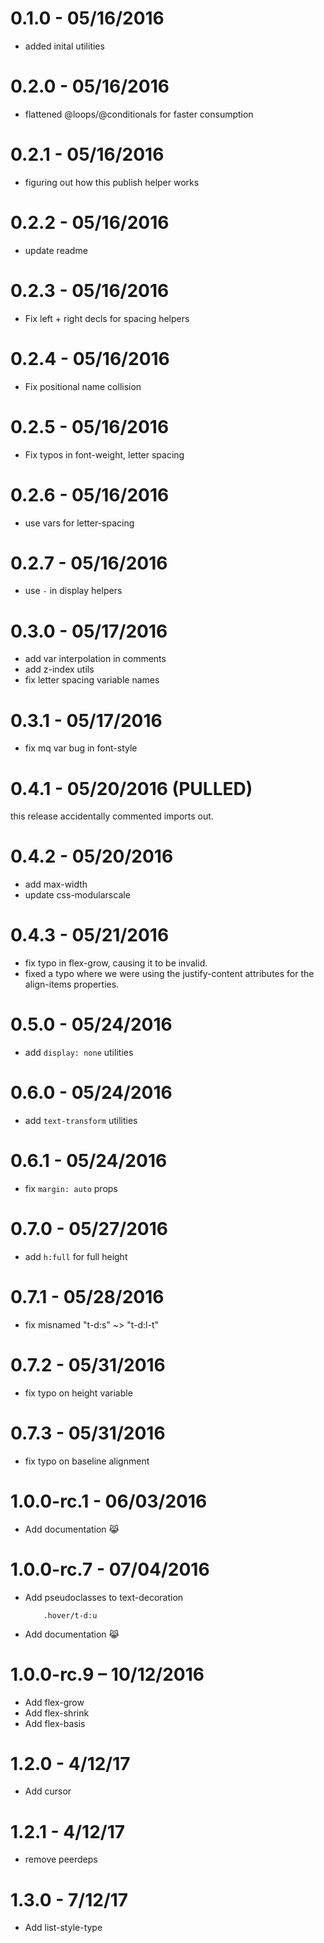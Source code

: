 # 0.1.0 - 05/16/2016
- added inital utilities

# 0.2.0 - 05/16/2016
- flattened @loops/@conditionals for faster consumption

# 0.2.1 - 05/16/2016
- figuring out how this publish helper works

# 0.2.2 - 05/16/2016
- update readme

# 0.2.3 - 05/16/2016
- Fix left + right decls for spacing helpers

# 0.2.4 - 05/16/2016
- Fix positional name collision

# 0.2.5 - 05/16/2016
- Fix typos in font-weight, letter spacing

# 0.2.6 - 05/16/2016
- use vars for letter-spacing

# 0.2.7 - 05/16/2016
- use `-` in display helpers

# 0.3.0 - 05/17/2016
- add var interpolation in comments
- add z-index utils
- fix letter spacing variable names

# 0.3.1 - 05/17/2016
- fix mq var bug in font-style

# 0.4.1 - 05/20/2016 (PULLED)
this release accidentally commented imports out.

# 0.4.2 - 05/20/2016
- add max-width
- update css-modularscale

# 0.4.3 - 05/21/2016
- fix typo in flex-grow, causing it to be invalid.
- fixed a typo where we were using the justify-content attributes
  for the align-items properties.

# 0.5.0 - 05/24/2016
- add `display: none` utilities

# 0.6.0 - 05/24/2016
- add `text-transform` utilities

# 0.6.1 - 05/24/2016
- fix `margin: auto` props

# 0.7.0 - 05/27/2016
- add `h:full` for full height

# 0.7.1 - 05/28/2016
- fix misnamed "t-d:s" ~> "t-d:l-t"

# 0.7.2 - 05/31/2016
- fix typo on height variable

# 0.7.3 - 05/31/2016
- fix typo on baseline alignment

# 1.0.0-rc.1 - 06/03/2016
- Add documentation 😹 

# 1.0.0-rc.7 - 07/04/2016
- Add pseudoclasses to text-decoration
	```
		.hover/t-d:u
	```
- Add documentation 😹 

# 1.0.0-rc.9 – 10/12/2016
- Add flex-grow
- Add flex-shrink
- Add flex-basis

# 1.2.0 - 4/12/17
- Add cursor

# 1.2.1 - 4/12/17
- remove peerdeps

# 1.3.0 - 7/12/17
- Add list-style-type

